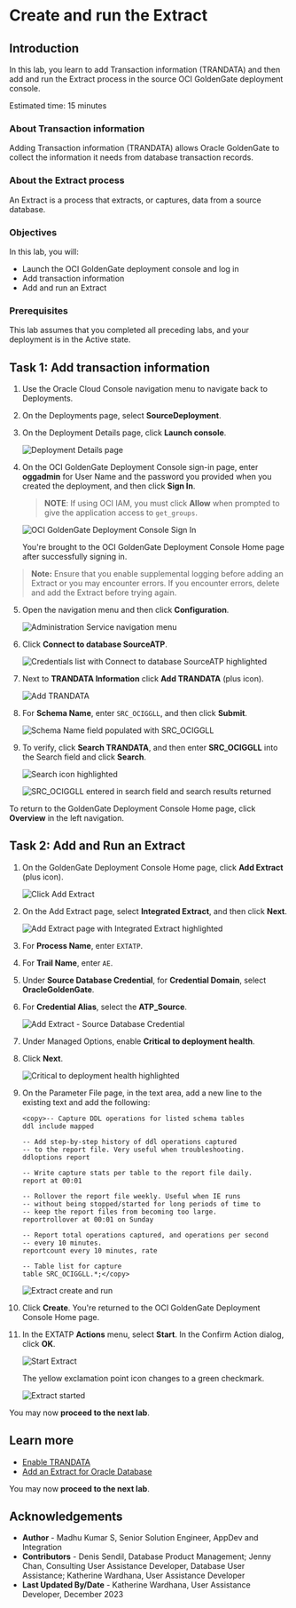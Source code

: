 # Create and run the Extract

## Introduction

In this lab, you learn to add Transaction information (TRANDATA) and then add and run the Extract process in the source OCI GoldenGate deployment console.

Estimated time: 15 minutes

### About Transaction information 

Adding Transaction information (TRANDATA) allows Oracle GoldenGate to collect the information it needs from database transaction records.

### About the Extract process

An Extract is a process that extracts, or captures, data from a source database.

### Objectives

In this lab, you will:
* Launch the OCI GoldenGate deployment console and log in
* Add transaction information
* Add and run an Extract


### Prerequisites

This lab assumes that you completed all preceding labs, and your deployment is in the Active state.


## Task 1: Add transaction information

1.  Use the Oracle Cloud Console navigation menu to navigate back to Deployments.

2.  On the Deployments page, select **SourceDeployment**.

3.  On the Deployment Details page, click **Launch console**.

    ![Deployment Details page](images/01-03-ggs-launch-oracle.png " ")

4.  On the OCI GoldenGate Deployment Console sign-in page, enter **oggadmin** for User Name and the password you provided when you created the deployment, and then click **Sign In**.

    > **NOTE**: If using OCI IAM, you must click **Allow** when prompted to give the application access to `get_groups`.

    ![OCI GoldenGate Deployment Console Sign In](images/01-04-login-page.png " ")

    You're brought to the OCI GoldenGate Deployment Console Home page after successfully signing in.

> **Note:** Ensure that you enable supplemental logging before adding an Extract or you may encounter errors. If you encounter errors, delete and add the Extract before trying again.

5.  Open the navigation menu and then click **Configuration**.

    ![Administration Service navigation menu](images/01-05-navigation-menu.png " ")

6.  Click **Connect to database SourceATP**.

    ![Credentials list with Connect to database SourceATP highlighted](images/01-06-source-connect.png " ")

7.  Next to **TRANDATA Information** click **Add TRANDATA** (plus icon).

    ![Add TRANDATA](images/01-07-add-trandata.png " ")

8.  For **Schema Name**, enter `SRC_OCIGGLL`, and then click **Submit**.

    ![Schema Name field populated with SRC_OCIGGLL](images/01-08-schema-trandata.png " ")

9.  To verify, click **Search TRANDATA**, and then enter **SRC\_OCIGGLL** into the Search field and click **Search**.

    ![Search icon highlighted](images/01-09a-search-schema-trandata.png " ")

    ![SRC_OCIGGLL entered in search field and search results returned](images/01-09b-search-schema-trandata-result.png " ")


To return to the GoldenGate Deployment Console Home page, click **Overview** in the left navigation.

## Task 2: Add and Run an Extract

1.  On the GoldenGate Deployment Console Home page, click **Add Extract** (plus icon).

    ![Click Add Extract](images/02-01-add-extract.png " ")

2.  On the Add Extract page, select **Integrated Extract**, and then click **Next**.

    ![Add Extract page with Integrated Extract highlighted](images/02-02-select-integratre-extract.png " ")

3.  For **Process Name**, enter `EXTATP`.

4.  For **Trail Name**, enter `AE`.

5.  Under **Source Database Credential**, for **Credential Domain**, select **OracleGoldenGate**.

6.  For **Credential Alias**, select the **ATP_Source**.

    ![Add Extract - Source Database Credential](images/02-06-credential-store-select.png " ")

7.  Under Managed Options, enable **Critical to deployment health**.

8.  Click **Next**.

    ![Critical to deployment health highlighted](images/02-08-critical-to-deployment-health.png " ")

9.  On the Parameter File page, in the text area, add a new line to the existing text and add the following:

    ```
    <copy>-- Capture DDL operations for listed schema tables
    ddl include mapped

    -- Add step-by-step history of ddl operations captured
    -- to the report file. Very useful when troubleshooting.
    ddloptions report

    -- Write capture stats per table to the report file daily.
    report at 00:01

    -- Rollover the report file weekly. Useful when IE runs
    -- without being stopped/started for long periods of time to
    -- keep the report files from becoming too large.
    reportrollover at 00:01 on Sunday

    -- Report total operations captured, and operations per second
    -- every 10 minutes.
    reportcount every 10 minutes, rate

    -- Table list for capture
    table SRC_OCIGGLL.*;</copy>
    ```

    ![Extract create and run](images/02-09-extract-create-and-run.png " ")

10. Click **Create**. You're returned to the OCI GoldenGate Deployment Console Home page.

11. In the EXTATP **Actions** menu, select **Start**. In the Confirm Action dialog, click **OK**.

    ![Start Extract](images/02-11a-start-extract.png)

    The yellow exclamation point icon changes to a green checkmark.

    ![Extract started](images/02-11b-green-extract-status.png)


You may now **proceed to the next lab**.


## Learn more

* [Enable TRANDATA](https://docs.oracle.com/en/middleware/goldengate/core/21.3/coredoc/extract-adding-extract.html#GUID-5848749D-282E-4DA9-9D65-00C34ED5F3BF)
* [Add an Extract for Oracle Database](https://docs.oracle.com/en/cloud/paas/goldengate-service/eeske/#articletitle)

You may now **proceed to the next lab**.

## Acknowledgements
* **Author** - Madhu Kumar S, Senior Solution Engineer, AppDev and Integration
* **Contributors** -  Denis Sendil, Database Product Management; Jenny Chan, Consulting User Assistance Developer, Database User Assistance; Katherine Wardhana, User Assistance Developer
* **Last Updated By/Date** - Katherine Wardhana, User Assistance Developer, December 2023
